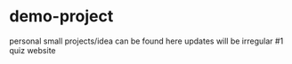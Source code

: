 # demo-project
personal small projects/idea can be found here
updates will be irregular #1 quiz website
